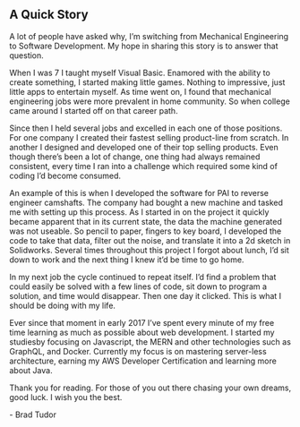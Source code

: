 <h2>A Quick Story</h2>
<p>
A lot of people have asked why, I’m switching from Mechanical Engineering to Software Development.  My hope in sharing this story is to answer that question.
</p>
<p>
When I was 7 I taught myself Visual Basic.  Enamored with the ability to create something, I started making little games.  Nothing to impressive, just little apps to entertain myself.  As time went on, I found that mechanical engineering jobs were more prevalent in home community.  So when college came around I started off on that career path.  
</p>
<p>
Since then I held several jobs and excelled in each one of those positions.  For one company I created their fastest selling product-line from scratch.  In another I designed and developed one of their top selling products. Even though there’s been a lot of change, one thing had always remained consistent, every time I ran into a challenge which required some kind of coding I’d become consumed.
</p>
<p>
An example of this is when I developed the software for PAI to reverse engineer camshafts.  The company had bought a new machine and tasked me with setting up this process.  As I started in on the project it quickly became apparent that in its current state, the data the machine generated was not useable.  So pencil to paper, fingers to key board, I developed the code to take that data, filter out the noise, and translate it into a 2d sketch in Solidworks.  Several times throughout this project I forgot about lunch, I’d sit down to work and the next thing I knew it’d be time to go home.
</p>
<p>
In my next job the cycle continued to repeat itself.  I’d find a problem that could easily be solved with a few lines of code, sit down to program a solution, and time would disappear.  Then one day it clicked.  This is what I should be doing with my life.
</p>  
<p>
 Ever since that moment in early 2017 I’ve spent every minute of my free time learning as much as possible about web development.  I started my studiesby focusing on Javascript, the MERN and other technologies such as GraphQL, and Docker.  Currently my focus is on mastering server-less architecture, earning my AWS Developer Certification and learning more about Java.
</p>

<p>
Thank you for reading.
For those of you out there chasing your own dreams, good luck.
I wish you the best.
</p>

<p>
-	Brad Tudor
</p>
